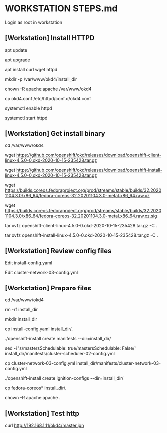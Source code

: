 # WORKSTATION STEPS.md
Login as root in workstation

## [Workstation] Install HTTPD
apt update <p>
apt upgrade <p>
apt install curl wget httpd  <p>
mkdir -p /var/www/okd4/install_dir  <p>
chown -R apache:apache /var/www/okd4 <p>
cp okd4.conf /etc/httpd/conf.d/okd4.conf <p>
systemctl enable httpd <p>
systemctl start httpd <p>

## [Workstation] Get install binary
cd /var/www/okd4  <p>
wget https://github.com/openshift/okd/releases/download/openshift-client-linux-4.5.0-0.okd-2020-10-15-235428.tar.gz <p>
wget https://github.com/openshift/okd/releases/download/openshift-install-linux-4.5.0-0.okd-2020-10-15-235428.tar.gz <p>
wget https://builds.coreos.fedoraproject.org/prod/streams/stable/builds/32.20201104.3.0/x86_64/fedora-coreos-32.20201104.3.0-metal.x86_64.raw.xz <p>
wget https://builds.coreos.fedoraproject.org/prod/streams/stable/builds/32.20201104.3.0/x86_64/fedora-coreos-32.20201104.3.0-metal.x86_64.raw.xz.sig <p>
tar xvfz openshift-client-linux-4.5.0-0.okd-2020-10-15-235428.tar.gz -C . <p>
tar xvfz openshift-install-linux-4.5.0-0.okd-2020-10-15-235428.tar.gz -C . <p>

## [Workstation] Review config files

Edit install-config.yaml <p>
Edit cluster-network-03-config.yml

## [Workstation] Prepare files
cd /var/www/okd4  <p>
rm -rf install_dir <p>
mkdir install_dir <p>
cp install-config.yaml install_dir/. <p>
./openshift-install create manifests --dir=install_dir/ <p>
sed -i 's/mastersSchedulable: true/mastersSchedulable: False/' install_dir/manifests/cluster-scheduler-02-config.yml <p>
cp cluster-network-03-config.yml install_dir/manifests/cluster-network-03-config.yml <p>
./openshift-install create ignition-configs --dir=install_dir/ <p>
cp fedora-coreos* install_dir/.  <p>
chown -R apache:apache . <p>

## [Workstation] Test http
curl http://192.168.1.11/okd4/master.ign

  

